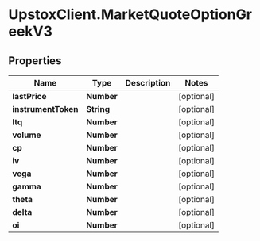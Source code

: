 # UpstoxClient.MarketQuoteOptionGreekV3

## Properties
Name | Type | Description | Notes
------------ | ------------- | ------------- | -------------
**lastPrice** | **Number** |  | [optional] 
**instrumentToken** | **String** |  | [optional] 
**ltq** | **Number** |  | [optional] 
**volume** | **Number** |  | [optional] 
**cp** | **Number** |  | [optional] 
**iv** | **Number** |  | [optional] 
**vega** | **Number** |  | [optional] 
**gamma** | **Number** |  | [optional] 
**theta** | **Number** |  | [optional] 
**delta** | **Number** |  | [optional] 
**oi** | **Number** |  | [optional] 
